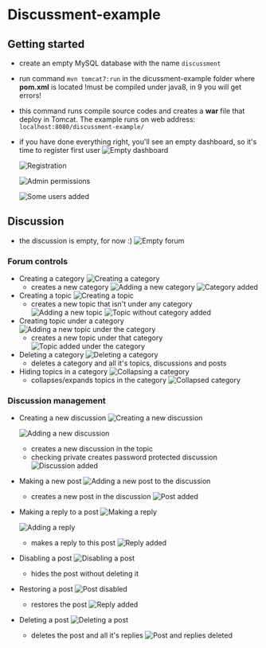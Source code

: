 # Discussment-example
## Getting started
 - create an empty MySQL database with the name `discussment`

 - run command `mvn tomcat7:run` in the dicussment-example folder where __pom.xml__ is located
   !must be compiled under java8, in 9 you will get errors!

 - this command runs compile source codes and creates a __war__ file that deploy in Tomcat. The example runs on web address: `localhost:8080/discussment-example/`

 - if you have done everything right, you'll see an empty dashboard, so it's time to register first user
   ![Empty dashboard](./docs/images/dashboard-empty.png)
   
   ![Registration](./docs/images/registration.png) 
   
   ![Admin permissions](./docs/images/reg-admin.png)
   
   ![Some users added](./docs/images/dashboard.png)

## Discussion
 - the discussion is empty, for now :)
 ![Empty forum](./docs/images/forum-empty.png)

### Forum controls
   - Creating a category
    ![Creating a category](./docs/images/forum-hl-ccat.png)
     - creates a new category
       ![Adding a new category](./docs/images/category-new.png)
       ![Category added](./docs/images/category.png)
   - Creating a topic
    ![Creating a topic](./docs/images/forum-hl-ctop.png)
     - creates a new topic that isn't under any category
       ![Adding a new topic](./docs/images/topic-new.png)
       ![Topic without category added](./docs/images/topic-standalone.png)
   - Creating topic under a category
    ![Adding a new topic under the category](./docs/images/category-hl-ctop.png)
     - creates a new topic under that category
       ![Topic added under the category](./docs/images/topic-undercat.png)
   - Deleting a category
    ![Deleting a category](./docs/images/category-hl-delete.png)
     - deletes a category and all it's topics, discussions and posts
   - Hiding topics in a category
    ![Collapsing a category](./docs/images/category-hl-ce.png)
     - collapses/expands topics in the category 
      ![Collapsed category](./docs/images/category-collapsed.png)
  

### Discussion management
    
   - Creating a new discussion 
    ![Creating a new discussion](./docs/images/topic-hl-cdisc.png)
    
     ![Adding a new discussion](./docs/images/discussion-new.png) 
     - creates a new discussion in the topic
     - checking private creates password protected discussion
       ![Discussion added](./docs/images/discussion.png)
   - Making a new post 
    ![Adding a new post to the discussion](./docs/images/post-new.png)
     - creates a new post in the discussion
       ![Post added](./docs/images/post-done.png)
   - Making a reply to a post 
    ![Making a reply](./docs/images/post-hl-reply.png)
     
     ![Adding a reply](./docs/images/post-new-reply.png) 
     - makes a reply to this post
       ![Reply added](./docs/images/post-reply.png)
   - Disabling a post
    ![Disabling a post](./docs/images/post-hl-disable.png)
     - hides the post without deleting it 
   - Restoring a post 
    ![Post disabled](./docs/images/post-hl-enable.png)
     - restores the post
       ![Reply added](./docs/images/post-reply.png)
   - Deleting a post
    ![Deleting a post](./docs/images/post-hl-delete.png)
     - deletes the post and all it's replies
       ![Post and replies deleted](./docs/images/post-deleted.png)

